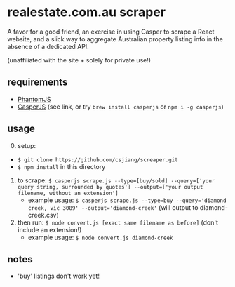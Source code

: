 # realestate.com.au scraper
A favor for a good friend, an exercise in using Casper to scrape a React website, and a slick way to aggregate Australian property listing info in the absence of a dedicated API. 

(unaffiliated with the site + solely for private use!) 

## requirements 

- [PhantomJS](http://phantomjs.org/download.html)
- [CasperJS](http://docs.casperjs.org/en/latest/installation.html) (see link, or try `brew install casperjs` or `npm i -g casperjs`)

## usage
0. setup: 
- `$ git clone https://github.com/csjiang/screaper.git`
- `$ npm install` in this directory

1. to scrape: `$ casperjs scrape.js --type=[buy/sold] --query=['your query string, surrounded by quotes'] --output=['your output filename, without an extension']`
	- example usage: `$ casperjs scrape.js --type=buy --query='diamond creek, vic 3089' --output='diamond-creek'` (will output to diamond-creek.csv)
2. then run: `$ node convert.js [exact same filename as before]` (don't include an extension!)
	- example usage: `$ node convert.js diamond-creek` 

## notes
- 'buy' listings don't work yet! 
